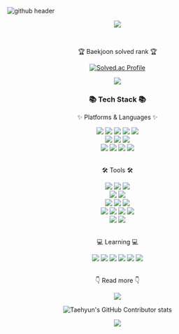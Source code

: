 ![github header](https://user-images.githubusercontent.com/55132964/193653009-bf2ce28b-83ff-4bfb-8ea0-202c2e651694.png)



<div align=center>
<a href="https://hits.seeyoufarm.com"><img src="https://hits.seeyoufarm.com/api/count/incr/badge.svg?url=https%3A%2F%2Fgithub.com%2FLee-SungMin&count_bg=%2379C83D&title_bg=%23555555&icon=&icon_color=%23E7E7E7&title=Number+of+visitors&edge_flat=false"/></a>

<br><p>🏆 Baekjoon solved rank 🏆</p>
	
[![Solved.ac Profile](http://mazassumnida.wtf/api/v2/generate_badge?boj=saevers3)](https://solved.ac/saevers3)
	
<img src="http://mazandi.herokuapp.com/api?handle=saevers3&theme=warm"/>

</div>

<div align=center>
	<h3>📚 Tech Stack 📚</h3>
	<p>✨ Platforms & Languages ✨</p>
</div>
<div align="center">
	<img src="https://img.shields.io/badge/Java-007396?style=flat&logo=Conda-Forge&logoColor=white" />
	<img src="https://img.shields.io/badge/HTML5-E34F26?style=flat&logo=HTML5&logoColor=white" />
	<img src="https://img.shields.io/badge/CSS3-1572B6?style=flat&logo=CSS3&logoColor=white" />
    <img src="https://img.shields.io/badge/Python-3776AB?style=flat&logo=Python&logoColor=white" />
    <img src="https://img.shields.io/badge/PHP-777BB4?style=flat&logo=PHP&logoColor=white" />
	<br>
	<img src="https://img.shields.io/badge/Bootstrap-7952B3?style=flat&logo=Bootstrap&logoColor=white" />
    <img src="https://img.shields.io/badge/XAMPP-FB7A24?style=flat&logo=XAMPP&logoColor=white" />
    <img src="https://img.shields.io/badge/phpMyAdmin-6C78AF?style=flat&logo=phpMyAdmin&logoColor=white" />
	<br>
	<img src="https://img.shields.io/badge/MySQL-4479A1?style=flat&logo=MySQL&logoColor=white" />
	<img src="https://img.shields.io/badge/MariaDB-003545?style=flat&logo=MariaDB&logoColor=white" />
    <img src="https://img.shields.io/badge/Git-F05032?style=flat&logo=Git&logoColor=white" />
	<img src="https://img.shields.io/badge/Linux-FCC624?style=flat&logo=Linux&logoColor=white" />
</div>
<br>
<div align=center>
	<p>🛠 Tools 🛠</p>
</div>
<div align=center>
    <img src="https://img.shields.io/badge/Eclipse IDE-2C2255?style=flat&logo=Eclipse IDE&logoColor=white" />
	<img src="https://img.shields.io/badge/IntelliJ IDEA-000000?style=flat&logo=IntelliJ IDEA&logoColor=white" />
	<img src="https://img.shields.io/badge/Visual%20Studio%20Code-007ACC?style=flat&logo=VisualStudioCode&logoColor=white" />
	<br>
	<img src="https://img.shields.io/badge/Android Studio-3DDC84?style=flat&logo=Android Studio&logoColor=white" />
	<img src="https://img.shields.io/badge/VirtualBox-183A61?style=flat&logo=VirtualBox&logoColor=white" />
    <br>
    <img src="https://img.shields.io/badge/Anaconda-44A833?style=flat&logo=Anaconda&logoColor=white" />
    <img src="https://img.shields.io/badge/Jupyter-F37626?style=flat&logo=Jupyter&logoColor=white" />
    <img src="https://img.shields.io/badge/Google Colab-F9AB00?style=flat&logo=Google Colab&logoColor=white" />
    <br>
    <img src="https://img.shields.io/badge/Notion-000000?style=flat&logo=Notion&logoColor=white" />
	<img src="https://img.shields.io/badge/GitHub-181717?style=flat&logo=GitHub&logoColor=white" />
    <img src="https://img.shields.io/badge/Slack-4A154B?style=flat&logo=Slack&logoColor=white" />
    <img src="https://img.shields.io/badge/Discord-5865F2?style=flat&logo=Discord&logoColor=white" />
    <br>
    <img src="https://img.shields.io/badge/Figma-F24E1E?style=flat&logo=Figma&logoColor=white" />
    <img src="https://img.shields.io/badge/Jira-0053CC?style=flat&logo=Jira&logoColor=white" />
</div>
<br>
<div align=center>
	<p> 💻 Learning 💻</p>
</div>
<div align=center>
    <img src="https://img.shields.io/badge/Apache Hadoop-66CCFF?style=flat&logo=Apache&logoColor=white" />
    <img src="https://img.shields.io/badge/Apache Hive-FDEE21?style=flat&logo=Apache&logoColor=white" />
    <img src="https://img.shields.io/badge/Apache Spark-E25A1C?style=flat&logo=Apache Spark&logoColor=white" />
    <img src="https://img.shields.io/badge/Apache Kafka-231F20?style=flat&logo=Apache Kafka&logoColor=white" />
    <img src="https://img.shields.io/badge/Apache Druid-29F1FB?style=flat&logo=Apache Druid&logoColor=white" />
    <img src="https://img.shields.io/badge/MongoDB-47A248?style=flat&logo=MongoDB&logoColor=white" />
</div>
<br>
<div align=center>
<p> 👇 Read more 👇</p>

<img src="https://github-readme-stats.vercel.app/api/top-langs/?username=Lee-SungMin&layout=compact"><br>

![Taehyun's GitHub Contributor stats](https://github-contributor-stats.vercel.app/api?username=Lee-SungMin)

<img src="https://github-readme-stats.vercel.app/api?username=Lee-SungMin&show_icons=true">

</div>
